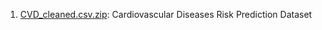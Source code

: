 1. [CVD_cleaned.csv.zip](https://www.kaggle.com/datasets/alphiree/cardiovascular-diseases-risk-prediction-dataset?resource=download): Cardiovascular Diseases Risk Prediction Dataset
